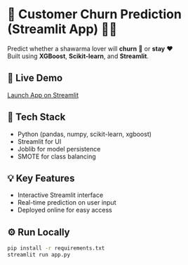 # 🌯 Customer Churn Prediction (Streamlit App) 🥤🍅

Predict whether a shawarma lover will **churn** 🌯 or **stay** ❤️  
Built using **XGBoost**, **Scikit-learn**, and **Streamlit**.

## 🚀 Live Demo
[Launch App on Streamlit](https://share.streamlit.io/YOUR_LINK_HERE)

## 🧠 Tech Stack
- Python (pandas, numpy, scikit-learn, xgboost)
- Streamlit for UI
- Joblib for model persistence
- SMOTE for class balancing

## 💡 Key Features
- Interactive Streamlit interface
- Real-time prediction on user input
- Deployed online for easy access

## ⚙️ Run Locally
```bash
pip install -r requirements.txt
streamlit run app.py

